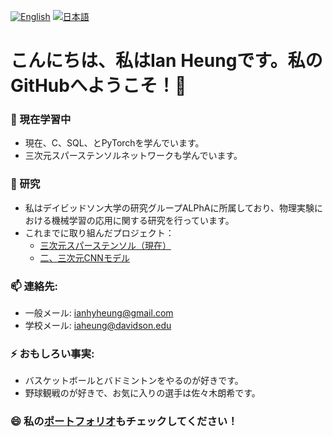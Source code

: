 [![English](https://img.shields.io/badge/lang-en-green.svg)](https://github.com/iaheung)
[![日本語](https://img.shields.io/badge/lang-jp-red.svg)](https://github.com/iaheung/main/README-JP.md)

# こんにちは、私はIan Heungです。私のGitHubへようこそ！👋

### 🌱 現在学習中 
- 現在、C、SQL、とPyTorchを学んでいます。
- 三次元スパーステンソルネットワークも学んでいます。

### 🔭 研究
- 私はデイビッドソン大学の研究グループALPhAに所属しており、物理実験における機械学習の応用に関する研究を行っています。
- これまでに取り組んだプロジェクト：
  - [三次元スパーステンソル（現在）](https://github.com/iaheung/torchsparse)
  - [二、三次元CNNモデル](https://github.com/iaheung/2D3DCNN_Event_Classification)

### 📫 連絡先:
- 一般メール: [ianhyheung@gmail.com](mailto:ianhyheung@gmail.com)
- 学校メール: [iaheung@davidson.edu](mailto:iaheung@davidson.edu)

### ⚡ おもしろい事実:
- バスケットボールとバドミントンをやるのが好きです。
- 野球観戦のが好きで、お気に入りの選手は佐々木朗希です。

### 😄 私の[ポートフォリオ](https://github.com/iaheung/iaheung/edit/main/README.md)もチェックしてください！

